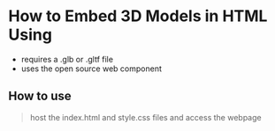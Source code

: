 # How to Embed 3D Models in HTML Using <model-viewer>

- requires a .glb or .gltf file
- uses the open source <model-viewer> web component

## How to use

> host the index.html and style.css files and access the webpage
